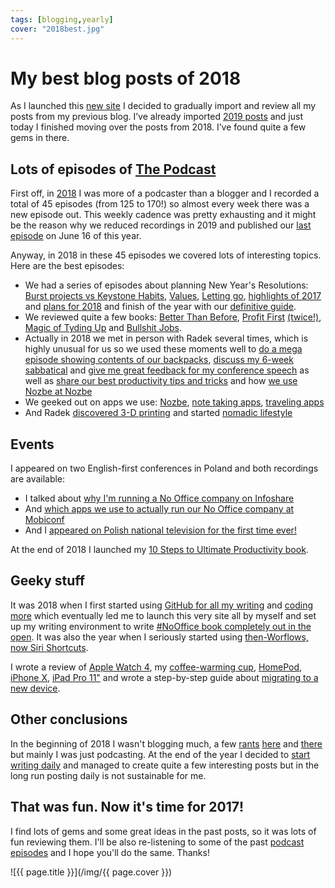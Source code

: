 ```yaml
---
tags: [blogging,yearly]
cover: "2018best.jpg"
---
```


# My best blog posts of 2018

As I launched this [new site](/new) I decided to gradually import and review all my posts from my previous blog. I’ve already imported [2019 posts](/2019best) and just today I finished moving over the posts from 2018. I’ve found quite a few gems in there.

<!--More-->

## Lots of episodes of [The Podcast](/podcast)

First off, in [2018](/2018) I was more of a podcaster than a blogger and I recorded a total of 45 episodes (from 125 to 170!) so almost every week there was a new episode out. This weekly cadence was pretty exhausting and it might be the reason why we reduced recordings in 2019 and published our [last episode](/thepodcast-208) on June 16 of this year.

Anyway, in 2018 in these 45 episodes we covered lots of interesting topics. Here are the best episodes:

- We had a series of episodes about planning New Year's Resolutions: [Burst projects vs Keystone Habits](/thepodcast-127), [Values](/thepodcast-128), [Letting go](/thepodcast-129), [highlights of 2017](/thepodcast-130) and [plans for 2018](/thepodcast-131) and finish of the year with our [definitive guide](/thepodcast-170).
- We reviewed quite a few books: [Better Than Before](/thepodcast-133), [Profit First](/thepodcast-148) [(twice!)](/thepodcast-149), [Magic of Tyding Up](/thepodcast-146) and [Bullshit Jobs](/thepodcast-169).
- Actually in 2018 we met in person with Radek several times, which is highly unusual for us so we used these moments well to [do a mega episode showing contents of our backpacks](/thepodcast-162), [discuss my 6-week sabbatical](/thepodcast-158) and [give me great feedback for my conference speech](/thepodcast-145) as well as [share our best productivity tips and tricks](/thepodcast-139) and how [we use Nozbe at Nozbe](/thepodcast-141)
- We geeked out on apps we use: [Nozbe](/thepodcast-134), [note taking apps](/thepodcast-135), [traveling apps](/thepodcast-136)
- And Radek [discovered 3-D printing](/thepodcast-152) and started [nomadic lifestyle](/thepodcast-137)

## Events

I appeared on two English-first conferences in Poland and both recordings are available:

* I talked about [why I'm running a No Office company on Infoshare](/infoshare)
* And [which apps we use to actually run our No Office company at Mobiconf](/mobiconfvideo)
* And I [appeared on Polish national television for the first time ever!](/tvp2)

At the end of 2018 I launched my [10 Steps to Ultimate Productivity book](/10stepsbook).

## Geeky stuff

It was 2018 when I first started using [GitHub for all my writing](/github) and [coding more](/code) which eventually led me to launch this very site all by myself and set up my writing environment to write [#NoOffice book completely out in the open](https://NoOffice.org/). It was also the year when I seriously started using [then-Worflows, now Siri Shortcuts](/workflows).

I wrote a review of [Apple Watch 4](/watch4), my [coffee-warming cup](/coffee), [HomePod](/homepod/), [iPhone X](/iphonex), [iPad Pro 11"](/ipadretro) and wrote a step-by-step guide about [migrating to a new device](/newdevice).

## Other conclusions

In the beginning of 2018 I wasn't blogging much, a few [rants](/goldenstate) [here](/football) and [there](/audi) but mainly I was just podcasting. At the end of the year I decided to [start writing daily](/newhabits/) and managed to create quite a few interesting posts but in the long run posting daily is not sustainable for me.

## That was fun. Now it's time for 2017!

I find lots of gems and some great ideas in the past posts, so it was lots of fun reviewing them. I'll be also re-listening to some of the past [podcast episodes](/podcast) and I hope you'll do the same. Thanks!





[](/thepodcast-)

![{{ page.title }}](/img/{{ page.cover }})

[n]: https://nozbe.com/?a=mike
[np]: https://nozbe.com/personal/?a=mike